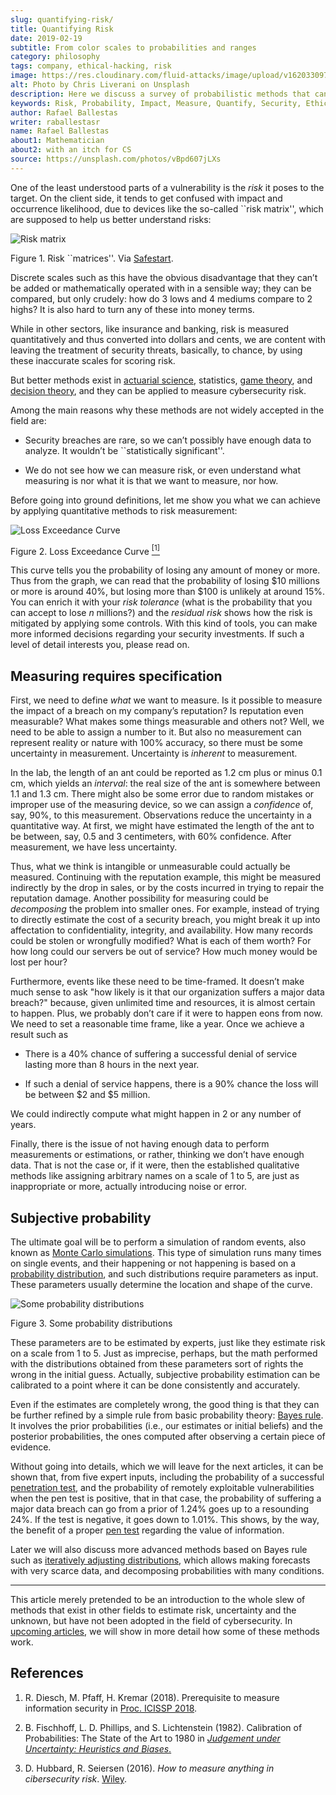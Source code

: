 ```yaml
---
slug: quantifying-risk/
title: Quantifying Risk
date: 2019-02-19
subtitle: From color scales to probabilities and ranges
category: philosophy
tags: company, ethical-hacking, risk
image: https://res.cloudinary.com/fluid-attacks/image/upload/v1620330977/blog/quantifying-risk/cover_hdxf8q.webp
alt: Photo by Chris Liverani on Unsplash
description: Here we discuss a survey of probabilistic methods that can be applied to quantify cybersecurity risk in terms of probabilities, confidence intervals, and money.
keywords: Risk, Probability, Impact, Measure, Quantify, Security, Ethical Hacking, Pentesting
author: Rafael Ballestas
writer: raballestasr
name: Rafael Ballestas
about1: Mathematician
about2: with an itch for CS
source: https://unsplash.com/photos/vBpd607jLXs
---
```


One of the least understood parts of a vulnerability is the *risk* it
poses to the target. On the client side, it tends to get confused with
impact and occurrence likelihood, due to devices like the so-called
\`\`risk matrix'', which are supposed to help us better understand
risks:

<div class="imgblock">

![Risk matrix](https://res.cloudinary.com/fluid-attacks/image/upload/v1620330976/blog/quantifying-risk/risk-matrix_c3ogti.webp)

<div class="title">

Figure 1. Risk ``matrices''. Via
[Safestart](https://safestart.com/news/think-about-risk-adds-third-dimension-risk-matrix/).

</div>

</div>

Discrete scales such as this have the obvious disadvantage that they
can’t be added or mathematically operated with in a sensible way; they
can be compared, but only crudely: how do 3 lows and 4 mediums compare
to 2 highs? It is also hard to turn any of these into money terms.

While in other sectors, like insurance and banking, risk is measured
quantitatively and thus converted into dollars and cents, we are content
with leaving the treatment of security threats, basically, to chance, by
using these inaccurate scales for scoring risk.

But better methods exist in [actuarial
science](https://en.wikipedia.org/wiki/Actuarial_science), statistics,
[game theory](https://en.wikipedia.org/wiki/Game_theory), and [decision
theory](https://en.wikipedia.org/wiki/Decision_theory), and they can be
applied to measure cybersecurity risk.

Among the main reasons why these methods are not widely accepted in the
field are:

- Security breaches are rare, so we can’t possibly have enough data to
  analyze. It wouldn’t be \`\`statistically significant''.

- We do not see how we can measure risk, or even understand what
  measuring is nor what it is that we want to measure, nor how.

Before going into ground definitions, let me show you what we can
achieve by applying quantitative methods to risk measurement:

<div class="imgblock">

![Loss Exceedance Curve](https://res.cloudinary.com/fluid-attacks/image/upload/v1620330976/blog/quantifying-risk/loss-exceedance-curve_tkgztp.webp)

<div class="title">

Figure 2. Loss Exceedance Curve [<sup>\[1\]</sup>](#r1)

</div>

</div>

This curve tells you the probability of losing any amount of money or
more. Thus from the graph, we can read that the probability of losing
$10 millions or more is around 40%, but losing more than $100 is
unlikely at around 15%. You can enrich it with your *risk tolerance*
(what is the probability that you can accept to lose *n* millions?) and
the *residual risk* shows how the risk is mitigated by applying some
controls. With this kind of tools, you can make more informed decisions
regarding your security investments. If such a level of detail interests
you, please read on.

## Measuring requires specification

First, we need to define *what* we want to measure. Is it possible to
measure the impact of a breach on my company’s reputation? Is reputation
even measurable? What makes some things measurable and others not? Well,
we need to be able to assign a number to it. But also no measurement can
represent reality or nature with 100% accuracy, so there must be some
uncertainty in measurement. Uncertainty is *inherent* to measurement.

In the lab, the length of an ant could be reported as 1.2 cm plus or
minus 0.1 cm, which yields an *interval*: the real size of the ant is
somewhere between 1.1 and 1.3 cm. There might also be some error due to
random mistakes or improper use of the measuring device, so we can
assign a *confidence* of, say, 90%, to this measurement. Observations
reduce the uncertainty in a quantitative way. At first, we might have
estimated the length of the ant to be between, say, 0.5 and 3
centimeters, with 60% confidence. After measurement, we have less
uncertainty.

Thus, what we think is intangible or unmeasurable could actually be
measured. Continuing with the reputation example, this might be measured
indirectly by the drop in sales, or by the costs incurred in trying to
repair the reputation damage. Another possibility for measuring could be
*decomposing* the problem into smaller ones. For example, instead of
trying to directly estimate the cost of a security breach, you might
break it up into affectation to confidentiality, integrity, and
availability. How many records could be stolen or wrongfully modified?
What is each of them worth? For how long could our servers be out of
service? How much money would be lost per hour?

Furthermore, events like these need to be time-framed. It doesn’t make
much sense to ask "how likely is it that our organization suffers a
major data breach?" because, given unlimited time and resources, it is
almost certain to happen. Plus, we probably don’t care if it were to
happen eons from now. We need to set a reasonable time frame, like a
year. Once we achieve a result such as

- There is a 40% chance of suffering a successful denial of service
  lasting more than 8 hours in the next year.

- If such a denial of service happens, there is a 90% chance the loss
  will be between $2 and $5 million.

We could indirectly compute what might happen in 2 or any number of
years.

Finally, there is the issue of not having enough data to perform
measurements or estimations, or rather, thinking we don’t have enough
data. That is not the case or, if it were, then the established
qualitative methods like assigning arbitrary names on a scale of 1 to 5,
are just as inappropriate or more, actually introducing noise or error.

## Subjective probability

The ultimate goal will be to perform a simulation of random events, also
known as [Monte Carlo simulations](../monetizing-vulnerabilities/). This
type of simulation runs many times on single events, and their happening
or not happening is based on a [probability
distribution](https://www.investopedia.com/terms/p/probabilitydistribution.asp),
and such distributions require parameters as input. These parameters
usually determine the location and shape of the curve.

<div class="imgblock">

![Some probability distributions](https://res.cloudinary.com/fluid-attacks/image/upload/v1620330976/blog/quantifying-risk/distributions_woaztd.webp)

<div class="title">

Figure 3. Some probability distributions

</div>

</div>

These parameters are to be estimated by experts, just like they estimate
risk on a scale from 1 to 5. Just as imprecise, perhaps, but the math
performed with the distributions obtained from these parameters sort of
rights the wrong in the initial guess. Actually, subjective probability
estimation can be calibrated to a point where it can be done
consistently and accurately.

Even if the estimates are completely wrong, the good thing is that they
can be further refined by a simple rule from basic probability theory:
[Bayes rule](../updating-belief/). It involves the prior probabilities
(i.e., our estimates or initial beliefs) and the posterior
probabilities, the ones computed after observing a certain piece of
evidence.

Without going into details,
which we will leave for the next articles,
it can be shown that,
from five expert inputs,
including the probability of a successful [penetration test](../importance-pentesting/),
and the probability of remotely exploitable vulnerabilities
when the pen test is positive,
that in that case,
the probability of suffering a major data breach
can go from a prior of 1.24% goes up to a resounding 24%.
If the test is negative,
it goes down to 1.01%.
This shows,
by the way,
the benefit of a proper [pen test](../../solutions/penetration-testing/)
regarding the value of information.

Later we will also discuss more advanced methods based on Bayes rule
such as [iteratively adjusting distributions](../hit-miss/), which
allows making forecasts with very scarce data, and decomposing
probabilities with many conditions.

---
This article merely pretended to be an introduction to the whole slew of
methods that exist in other fields to estimate risk, uncertainty and the
unknown, but have not been adopted in the field of cybersecurity. In
[upcoming articles](../tags/risk), we will show in more detail how some
of these methods work.

## References

1. R. Diesch, M. Pfaff, H. Kremar (2018). Prerequisite to measure
    information security in [Proc.
    ICISSP 2018](https://www.scitepress.org/papers/2018/65456/65456.pdf).

2. B. Fischhoff, L. D. Phillips, and S. Lichtenstein (1982).
    Calibration of Probabilities: The State of the Art to 1980 in
    [*Judgement under Uncertainty: Heuristics and
    Biases*.](https://link.springer.com/chapter/10.1007/978-94-010-1276-8_19)

3. D. Hubbard, R. Seiersen (2016). *How to measure anything in
    cibersecurity risk*. [Wiley](https://www.howtomeasureanything.com/).
